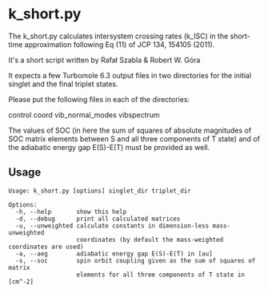 k_short.py
==========

The k_short.py calculates intersystem crossing rates (k_ISC) in the short-time
approximation following Eq (11) of JCP 134, 154105 (2011).

It's a short script written by Rafał Szabla & Robert W. Góra

It expects a few Turbomole 6.3 output files in two directories for the initial
singlet and the final triplet states.

Please put the following files in each of the directories:

control
coord
vib_normal_modes
vibspectrum

The values of SOC (in here the sum of squares of absolute magnitudes of SOC
matrix elements between S and all three components of T state) and of the
adiabatic energy gap E(S)-E(T) must be provided as well.

## Usage ##
```
Usage: k_short.py [options] singlet_dir triplet_dir

Options:
  -h, --help       show this help
  -d, --debug      print all calculated matrices
  -u, --unweighted calculate constants in dimension-less mass-unweighted
                   coordinates (by default the mass-weighted coordinates are used)
  -a, --aeg        adiabatic energy gap E(S)-E(T) in [au]
  -s, --soc        spin orbit coupling given as the sum of squares of matrix
                   elements for all three components of T state in [cm^-2]
```
